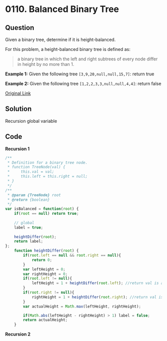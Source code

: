 
# 0110. Balanced Binary Tree

## Question
Given a binary tree, determine if it is height-balanced.

For this problem, a height-balanced binary tree is defined as:

>a binary tree in which the left and right subtrees of every node differ in height by no more than 1.

**Example 1:** Given the following tree `[3,9,20,null,null,15,7]`: return true

**Example 2:** Given the following tree `[1,2,2,3,3,null,null,4,4]`: return false

[Original Link](https://leetcode.com/problems/balanced-binary-tree/)

## Solution
Recursion
global variable



## Code
**Recursion 1**
```javascript
/**
 * Definition for a binary tree node.
 * function TreeNode(val) {
 *     this.val = val;
 *     this.left = this.right = null;
 * }
 */
/**
 * @param {TreeNode} root
 * @return {boolean}
 */
var isBalanced = function(root) {
    if(root == null) return true;
    
    // global 
    label = true;
   
    heightDiffer(root);
    return label;
};
    function heightDiffer(root) {
        if(root.left == null && root.right == null){
            return 0;
        }
        var leftHeight = 0;
        var rightHeight = 0;
        if(root.left != null){
            leftHeight = 1 + heightDiffer(root.left); //return val is actualHeight
        }
        if(root.right != null){
            rightHeight = 1 + heightDiffer(root.right); //return val is actualHeight
        }
        var actualHeight = Math.max(leftHeight, rightHeight);

        if(Math.abs(leftHeight - rightHeight) > 1) label = false;
        return actualHeight;
    }
```

**Recursion 2**
```javascript

```